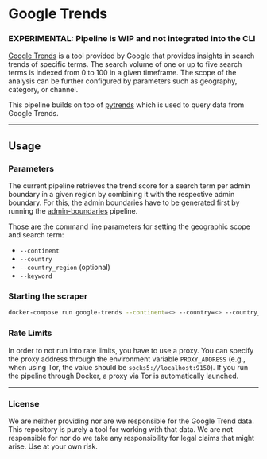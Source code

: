 # Google Trends

### EXPERIMENTAL: Pipeline is WIP and not integrated into the CLI

[Google Trends](https://trends.google.com/trends) is a tool provided by Google that provides insights in search trends
of specific terms. The search volume of one or up to five search terms is indexed from 0 to 100 in a given timeframe. The 
scope of the analysis can be further configured by parameters such as geography, category, or channel.

This pipeline builds on top of [pytrends](https://github.com/GeneralMills/pytrends) which is used to query data from
Google Trends.

---

## Usage

### Parameters

The current pipeline retrieves the trend score for a search term per admin boundary in a given region by combining it
with the respective admin boundary. For this, the admin boundaries have to be generated first by running the 
[admin-boundaries](https://github.com/kuwala-io/kuwala/tree/master/kuwala/pipelines/admin-boundaries) pipeline.

Those are the command line parameters for setting the geographic scope and search term:
- `--continent`
- `--country`
- `--country_region` (optional)
- `--keyword`

### Starting the scraper

```zsh
docker-compose run google-trends --continent=<> --country=<> --country_region=<> --keyword=<>
```

### Rate Limits

In order to not run into rate limits, you have to use a proxy. You can specify the proxy address through the environment
variable `PROXY_ADDRESS` (e.g., when using Tor, the value should be `socks5://localhost:9150`). If you run the pipeline
through Docker, a proxy via Tor is automatically launched.

---
### License

We are neither providing nor are we responsible for the Google Trend data. This repository is purely a tool for working
with that data. We are not responsible for nor do we take any responsibility for legal claims that might arise. 
Use at your own risk.